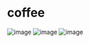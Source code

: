 # coffee
![image](https://github.com/user-attachments/assets/1f45d1d2-775a-4226-a26d-3e4edc70e246)
![image](https://github.com/user-attachments/assets/61b3514a-9e14-43ff-8091-55b8c408daf5)
![image](https://github.com/user-attachments/assets/fa2467ac-ca55-4b69-9d51-d9c2959ca9e0)


